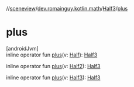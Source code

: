 //[sceneview](../../../index.md)/[dev.romainguy.kotlin.math](../index.md)/[Half3](index.md)/[plus](plus.md)

# plus

[androidJvm]\
inline operator fun [plus](plus.md)(v: [Half](../-half/index.md)): [Half3](index.md)

inline operator fun [plus](plus.md)(v: [Half2](../-half2/index.md)): [Half3](index.md)

inline operator fun [plus](plus.md)(v: [Half3](index.md)): [Half3](index.md)
